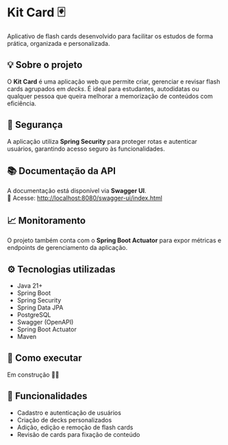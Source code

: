 # Kit Card 🃏  
Aplicativo de flash cards desenvolvido para facilitar os estudos de forma prática, organizada e personalizada.

## 💡 Sobre o projeto  
O **Kit Card** é uma aplicação web que permite criar, gerenciar e revisar flash cards agrupados em *decks*. É ideal para estudantes, autodidatas ou qualquer pessoa que queira melhorar a memorização de conteúdos com eficiência.

## 🔐 Segurança  
A aplicação utiliza **Spring Security** para proteger rotas e autenticar usuários, garantindo acesso seguro às funcionalidades.

## 📚 Documentação da API  
A documentação está disponível via **Swagger UI**.  
🔗 Acesse: [http://localhost:8080/swagger-ui/index.html](http://localhost:8080/swagger-ui/index.html)

## 📈 Monitoramento  
O projeto também conta com o **Spring Boot Actuator** para expor métricas e endpoints de gerenciamento da aplicação.

## ⚙️ Tecnologias utilizadas  
- Java 21+  
- Spring Boot  
- Spring Security  
- Spring Data JPA  
- PostgreSQL  
- Swagger (OpenAPI)  
- Spring Boot Actuator  
- Maven  

## 🚀 Como executar  
Em construção 👷‍♂️

## 📌 Funcionalidades  
- Cadastro e autenticação de usuários  
- Criação de decks personalizados  
- Adição, edição e remoção de flash cards  
- Revisão de cards para fixação de conteúdo  
